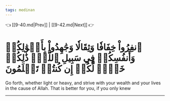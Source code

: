 ```yaml
---
tags: medinan
---
```


👈 [[9-40.md|Prev]] | [[9-42.md|Next]] 👉

# ٱنفِرُواْ خِفَافٗا وَثِقَالٗا وَجَٰهِدُواْ بِأَمۡوَٰلِكُمۡ وَأَنفُسِكُمۡ فِي سَبِيلِ ٱللَّهِۚ ذَٰلِكُمۡ خَيۡرٞ لَّكُمۡ إِن كُنتُمۡ تَعۡلَمُونَ

Go forth, whether light or heavy, and strive with your wealth and your lives in the cause of Allah. That is better for you, if you only knew

---

